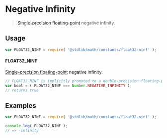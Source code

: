 # Negative Infinity

> [Single-precision floating-point][ieee754] negative infinity.


<section class="usage">

## Usage

``` javascript
var FLOAT32_NINF = require( '@stdlib/math/constants/float32-ninf' );
```

#### FLOAT32_NINF

[Single-precision floating-point][ieee754] negative infinity.

``` javascript
// FLOAT32_NINF is implicitly promoted to a double-precision floating-point number...
var bool = ( FLOAT32_NINF === Number.NEGATIVE_INFINITY );
// returns true
```

</section>

<!-- /.usage -->


<section class="examples">

## Examples

<!-- TODO: better example -->

``` javascript
var FLOAT32_NINF = require( '@stdlib/math/constants/float32-ninf' );

console.log( FLOAT32_NINF );
// => -infinity
```

</section>

<!-- /.examples -->


<section class="links">

[ieee754]: https://en.wikipedia.org/wiki/IEEE_754-1985

</section>

<!-- /.links -->

